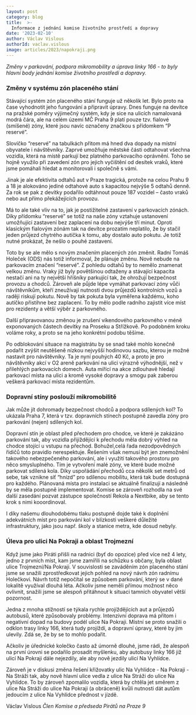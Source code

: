 ```yaml
---
layout: post
category: blog
title:  >-
  Informace z jednání komise životního prostředí a dopravy
date: '2023-02-10'
author: Václav Vislous
authorId: vaclav.vislous
image: articles/2023/napokraji.png
---
```


*Změny v parkování, podpora mikromobility a úprava linky 166 - to byly hlavní body jednání komise životního prostředí a dopravy.*

### Změny v systému zón placeného stání

Stávající systém zón placeného stání funguje už několik let. Bylo proto na čase vyhodnotit jeho fungování a připravit úpravy. Dnes funguje na devítce na pražské poměry výjimečný systém, kdy je sice na ulicích namalovaná modrá čára, ale na celém území MČ Praha 9 platí pouze tzv. fialové (smíšené) zóny, které jsou navíc označeny značkou s přídomkem “P reservé”.

Slovíčko “reservé” na tabulkách přitom má hned dva dopady na místní obyvatele i návštěvníky. Zaprvé umožňuje městské části odtahovat všechna vozidla, která na místě parkují bez platného parkovacího oprávnění. Toho se hojně využilo při zavedení zón pro jejich vyčištění od desítek vraků, které jsme pomáhali hledat a monitorovali i společně s vámi.

Jinak je ale efektivita odtahů aut v Praze tragická, protože na celou Prahu 9 a 18 je alokováno jediné odtahové auto s kapacitou nejvýše 5 odtahů denně. Za rok se pak z devítky podařilo odtáhnout pouze 187 vozidel – často vraků nebo aut přímo překážejících provozu.

Má to ale také vliv na to, jak je postižitelné zastavení v parkovacích zónách. Díky přídomku “reservé” se totiž na naše zóny vztahuje ustanovení umožňující zastavení bez zaplacení na dobu nejvýše tří minut. Oproti klasickým fialovým zónám tak na devítce prozatím neplatilo, že by stačil jeden průjezd chytrého autíčka k tomu, aby dostalo auto pokutu. Je totiž nutné prokázat, že nešlo o pouhé zastavení.

Toto by se ale mělo s novým značením placených zón změnit. Radní Tomáš Holeček (ODS) nás totiž informoval, že plánuje změnu. Nově nebude na parkovacím značení “reservé”. Z pohledu odtahů by to nemělo znamenat velkou změnu. Vraky již byly povětšinou odtaženy a stávající kapacita nestačí ani na ty největší hříšníky parkující tak, že ohrožují bezpečnost provozu a chodců. Zároveň ale půjde lépe vymáhat parkovací zóny vůči návštěvníkům, kteří zneužívají nutnosti dvou průjezdů kontrolních vozů a raději riskují pokutu. Nově by tak pokuta byla vyměřena každému, koho autíčko přistihne bez zaplacení. To by mělo podle radního zajistit více míst pro rezidenty a větší výběr z parkovného.

Další připravovanou změnou je zrušení víkendového parkovného v méně exponovaných částech devítky na Proseku a Střížkově. Po podobném kroku voláme roky, a proto se na jeho konkrétní podobu těšíme.

Po odblokování situace na magistrátu by se snad také mohlo konečně podařit zvýšit neutěšeně nízkou nejvyšší hodinovou sazbu, kterou je možné nastavit pro návštěvníky. Ta je nyní pouhých 40 Kč, a proto je pro návštěvníky akcí v O2 areně parkování na ulici výrazně výhodnější, než v přilehlých parkovacích domech. Auta mířící na akce zdlouhavě hledají parkovací místa na ulici a kromě vysoké dopravy a smogu pak zaberou veškerá parkovací místa rezidentům.

### Dopravní stíny poslouží mikromobilitě

Jak může jít dohromady bezpečnost chodců a podpora sdílených kol? To ukázala Praha 7, která v tzv. dopravních stínech postupně zavedla zóny pro parkování (nejen) sdílených kol.

Dopravní stín je oblast před přechodem pro chodce, ve které je zakázáno parkování tak, aby vozidla přijíždějící k přechodu měla dobrý výhled na chodce stojící u vstupu na přechod. Bohužel,celá řada nezodpovědných řidičů toto pravidlo nerespektuje. Řešením však nemusí být jen znemožnění takového nebezpečeného parkování, ale i využití takového prostoru pro něco smysluplného. Tím je vytvoření malé zóny, ve které bude možné parkovat sdílená kola. Díky uspořádání přechodů cca několik set metrů od sebe, tak vznikne síť “hnízd” pro sdílenou mobilitu, která tak bude dostupná pro každého. Plánovaná místa pro instalaci se aktuálně finalizují a následně by se měla postupně implementovat. Komise se zároveň rozhodla na své další zasedání pozvat zástupce společností Rekola a Nextbike, aby se tento krok s nimi kooordinoval.

I díky našemu dlouhodobému tlaku postupně dojde také k doplnění adekvátních míst pro parkování kol v blízkosti veškeré důležité infrastruktury, jako jsou např. školy a stanice metra, kde dosud nebyly.

### Úleva pro ulici Na Pokraji a oblast Trojmezní

Když jsme jako Piráti přišli na radnici (byť do opozice) před více než 4 lety, jedno z prvních míst, kam jsme zamířili na schůzku s občany, byla oblast ulice Trojmezní/Na Pokraji. V souvislosti se zaváděním zón placeného stání jsme se snažili zprostředkovat jejich pohled na nový návrh zón radnímu Holečkovi. Návrh totiž nepočítal se způsobem parkování, který se v dané lokalitě využíval dlouhá léta. Ačkoliv jsme neměli přímou možnost něco ovlivnit, snažili jsme se alespoň přitáhnout k situaci tamních obyvatel větší pozornost.

Jedna z mnoha stížností se týkala rychle projíždějících aut a průjezdů autobusů, které způsobovaly problémy. Intenzivní doprava má přitom i negativní dopad na budovy podél ulice Na Pokraji. Místní se proto snažili o odklon trasy linky 166, která tudy projíždí, a dopravní úpravy, které by jim ulevily. Zdá se, že by se to mohlo podařit.

Ačkoliv je úřednické kolečko často až úmorně dlouhé, jsme rádi, že alespoň na první úrovni se podařilo prosadit myšlenku, aby autobusy linky 166 již ulicí Na Pokraji dále nejezdily, ale aby nově jezdily ulicí Na Vyhlídce.

Zároveň je v diskusi změna řešení křižovatky ulic Na Vyhlídce - Na Pokraji - Na Stráži tak, aby nově hlavní ulice vedla z ulice Na Stráži do ulice Na Vyhlídce. To by zároveň zpomalilo vozidla, která by chtěla jet směrem z ulice Na Stráži do ulice Na Pokraji (a obráceně) kvůli nutnosti dát autům jedoucím z ulice Na Vyhlídce přednost v jízdě.

Václav Vislous
*Člen Komise a předseda Pirátů na Praze 9*

